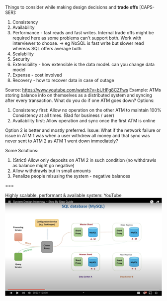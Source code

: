 Things to consider while making design decisions and **trade offs** [CAPS-SER]:
1. Consistency
2. Availability
3. Performance - fast reads and fast writes. Internal trade offs might be required here as some problems can't support both. Work with interviewer to choose. -> eg NoSQL is fast write but slower read whereas SQL offers average both
3. Scalability
4. Security
5. Extensibility - how extensible is the data model. can you change data model
6. Expense - cost involved 
7. Recovery - how to recover data in case of outage


Source: https://www.youtube.com/watch?v=bUHFg8CZFws
Example: ATMs storing balance info on themselves as a distributed system and syncing after every transaction. What do you do if one ATM goes down?
Options:
1. Consistency first: Allow no operation on the other ATM to maintain 100% Consistency at all times. (Bad for business / user)
2. Availability first: Allow operation and sync once the first ATM is online

Option 2 is better and mostly preferred. Issue:
What if the network failure or issue in ATM 1 was when a user withdrew all money and that sync was never sent to ATM 2 as ATM 1 went down immediately?

Some Solutions:
1. (Strict) Allow only deposits on ATM 2 in such condition (no withdrawls as balance might go negative)
2. Allow withdrawls but in small amounts
3. Penalize people misusing the system - negative balances

===

Highly scalable, performant & available system: YouTube
![Youtube Architecture](images/Youtube.png)
